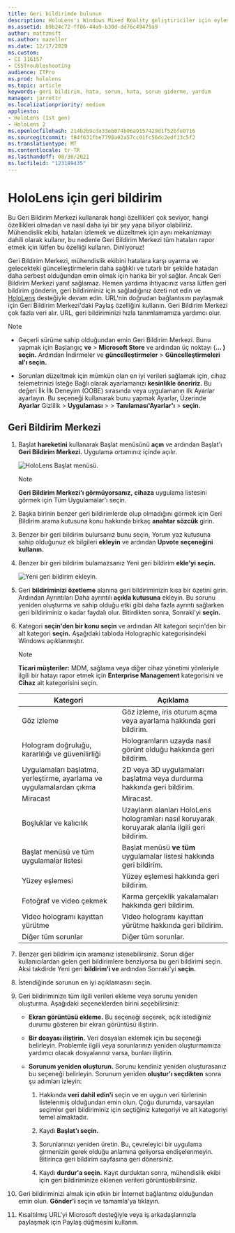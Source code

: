 ```yaml
---
title: Geri bildirimde bulunun
description: HoloLens'ı Windows Mixed Reality geliştiriciler için eyleme değiştirilebilir geri Geri Bildirim Merkezi.
ms.assetid: b9b24c72-ff86-44a9-b30d-dd76c49479a9
author: mattzmsft
ms.author: mazeller
ms.date: 12/17/2020
ms.custom:
- CI 116157
- CSSTroubleshooting
audience: ITPro
ms.prod: hololens
ms.topic: article
keywords: geri bildirim, hata, sorun, hata, sorun giderme, yardım
manager: jarrettr
ms.localizationpriority: medium
appliesto:
- HoloLens (1st gen)
- HoloLens 2
ms.openlocfilehash: 214b2b9cda33eb074b06a9157429d1f52bfe0716
ms.sourcegitcommit: f04f631fbe7798a82a57cc01fc56dc2edf13c5f2
ms.translationtype: MT
ms.contentlocale: tr-TR
ms.lasthandoff: 08/30/2021
ms.locfileid: "123189435"
---
```

# <a name="feedback-for-hololens"></a>HoloLens için geri bildirim

Bu Geri Bildirim Merkezi kullanarak hangi özellikleri çok seviyor, hangi özellikleri olmadan ve nasıl daha iyi bir şey yapa biliyor olabiliriz. Mühendislik ekibi, hataları izlemek ve düzeltmek için aynı mekanizmayı dahili olarak kullanır, bu nedenle Geri Bildirim Merkezi tüm hataları rapor etmek için lütfen bu özelliği kullanın. Dinliyoruz!

Geri Bildirim Merkezi, mühendislik ekibini hatalara karşı uyarma ve gelecekteki güncelleştirmelerin daha sağlıklı ve tutarlı bir şekilde hatadan daha serbest olduğundan emin olmak için harika bir yol sağlar. Ancak Geri Bildirim Merkezi yanıt sağlamaz. Hemen yardıma ihtiyacınız varsa lütfen geri bildirim gönderin, geri bildiriminiz için sağladığınız özeti not edin ve  [HoloLens](https://support.microsoft.com/supportforbusiness/productselection?sapid=e9391227-fa6d-927b-0fff-f96288631b8f) desteğiyle devam edin. URL'nin doğrudan bağlantısını paylaşmak için Geri Bildirim Merkezi'daki Paylaş özelliğini kullanın. Geri Bildirim Merkezi çok fazla veri alır. URL, geri bildiriminizi hızla tanımlamamıza yardımcı olur.

> [!NOTE]  
>  
> - Geçerli sürüme sahip olduğundan emin Geri Bildirim Merkezi. Bunu yapmak için Başlangıç **ve**  >  **Microsoft Store** ve ardından üç noktayı (**... ) seçin.** Ardından İndirmeler ve **güncelleştirmeler**  >  **Güncelleştirmeleri al'ı seçin.**  
>  
> - Sorunları düzeltmek için mümkün olan en iyi verileri sağlamak için, cihaz telemetrinizi İsteğe Bağlı olarak ayarlamanızı **kesinlikle öneririz.** Bu değeri İlk İlk Deneyim (OOBE) sırasında veya uygulamanın ilk Ayarlar ayarlayın. Bu seçeneği kullanarak bunu yapmak Ayarlar, Üzerinde **Ayarlar** Gizlilik  >  **Uygulaması**  >    >  **Tanılaması'Ayarlar'ı**  >  **seçin.**

## <a name="use-the-feedback-hub"></a>Geri Bildirim Merkezi

1. Başlat **hareketini** kullanarak Başlat menüsünü **açın** ve ardından Başlat'ı **Geri Bildirim Merkezi.** Uygulama ortamınız içinde açılır.

   ![HoloLens Başlat menüsü.](./images/hololens2-feedbackhub-tile.png)
   > [!NOTE]  
   > **Geri Bildirim Merkezi'ı görmüyorsanız,** **cihaza** uygulama listesini görmek için Tüm Uygulamalar'ı seçin.

1. Başka birinin benzer geri bildirimlerde olup olmadığını görmek için Geri Bildirim arama kutusuna konu hakkında birkaç **anahtar sözcük** girin.
1. Benzer bir geri bildirim bulursanız bunu seçin, Yorum yaz kutusuna sahip olduğunuz ek bilgileri **ekleyin** ve ardından **Upvote seçeneğini kullanın.**
1. Benzer bir geri bildirim bulamazsanız Yeni geri bildirim **ekle'yi seçin.**

   ![Yeni geri bildirim ekleyin.](./images/hololens-feedback-1.png)

1. Geri **bildiriminizi özetleme** alanına geri bildiriminizin kısa bir özetini girin. Ardından Ayrıntıları Daha ayrıntılı **açıkla kutusuna** ekleyin. Bu sorunu yeniden oluşturma ve sahip olduğu etki gibi daha fazla ayrıntı sağlarken geri bildiriminiz o kadar faydalı olur. Bitirdikten sonra, Sonraki'yi **seçin.**

1. Kategori **seçin'den bir konu seçin** ve ardından Alt kategori seçin'den bir alt kategori **seçin.** Aşağıdaki tabloda Holographic kategorisindeki Windows açıklanmıştır.

   > [!NOTE]  
   > **Ticari müşteriler:** MDM, sağlama veya diğer cihaz yönetimi yönleriyle ilgili bir hatayı rapor etmek için **Enterprise Management** kategorisini ve **Cihaz** alt kategorisini seçin.

   |Kategori |Açıklama |
   | --- | --- |
   |Göz izleme |Göz izleme, iris oturum açma veya ayarlama hakkında geri bildirim. |
   |Hologram doğruluğu, kararlılığı ve güvenilirliği |Hologramların uzayda nasıl görünt olduğu hakkında geri bildirim. |
   |Uygulamaları başlatma, yerleştirme, ayarlama ve uygulamalardan çıkma |2D veya 3D uygulamaları başlatma veya durdurma hakkında geri bildirim. |
   |Miracast |Miracast. |
   |Boşluklar ve kalıcılık |Uzayların alanları HoloLens hologramları nasıl koruyarak koruyarak alanla ilgili geri bildirim. |
   |Başlat menüsü ve tüm uygulamalar listesi |Başlat menüsü **ve tüm** uygulamalar listesi hakkında geri bildirim. |
   |Yüzey eşlemesi |Yüzey eşlemesi hakkında geri bildirim. |
   |Fotoğraf ve video çekmek |Karma gerçeklik yakalamaları hakkında geri bildirim. |
   |Video hologramı kayıttan yürütme |Video hologramı kayıttan yürütme hakkında geri bildirim. |
   |Diğer tüm sorunlar |Diğer tüm sorunlar. |

1. Benzer geri bildirim için aramanız istenebilirsiniz. Sorun diğer kullanıcılardan gelen geri bildirimlere benziyorsa bu geri bildirimi seçin. Aksi takdirde Yeni geri **bildirim'i ve** ardından Sonraki'yi **seçin.**

1. İstendiğinde sorunun en iyi açıklamasını seçin.

1. Geri bildiriminize tüm ilgili verileri ekleme veya sorunu yeniden oluşturma. Aşağıdaki seçeneklerden birini seçebilirsiniz:

   - **Ekran görüntüsü ekleme.** Bu seçeneği seçerek, açık istediğiniz durumu gösteren bir ekran görüntüsü iliştirin.
   - **Bir dosyası iliştirin.** Veri dosyaları eklemek için bu seçeneği belirleyin. Problemle ilgili veya sorunlarınızı yeniden oluşturmamıza yardımcı olacak dosyalarınız varsa, bunları iliştirin.
   - **Sorunum yeniden oluşturun.** Sorunu kendiniz yeniden oluşturasanız bu seçeneği belirleyin. Sorunum yeniden **oluştur'ı seçdikten** sonra şu adımları izleyin:  

     1. Hakkında **veri dahil edin'i** seçin ve en uygun veri türlerinin listelenmiş olduğundan emin olun. Çoğu durumda, varsayılan seçimler geri bildiriminiz için seçtiğiniz kategoriyi ve alt kategoriyi temel almaktadır.  
     1. Kaydı **Başlat'ı seçin.**

     1. Sorunlarınızı yeniden üretin. Bu, çevreleyici bir uygulama girmenizin gerek olduğu anlamına geliyorsa endişelenmeyin. Bitirinca geri bildirim sayfasına geri dönersiniz.
     1. Kaydı **durdur'a seçin.** Kayıt durduktan sonra, mühendislik ekibi için geri bildiriminize eklenen verileri görüntüebilirsiniz.

1. Geri bildiriminizi almak için etkin bir İnternet bağlantınız olduğundan emin olun. **Gönder'i** seçin ve tamamla'ya tıklayın.

1. Kısaltılmış  URL'yi Microsoft desteğiyle veya iş arkadaşlarınızla paylaşmak için Paylaş düğmesini kullanın.